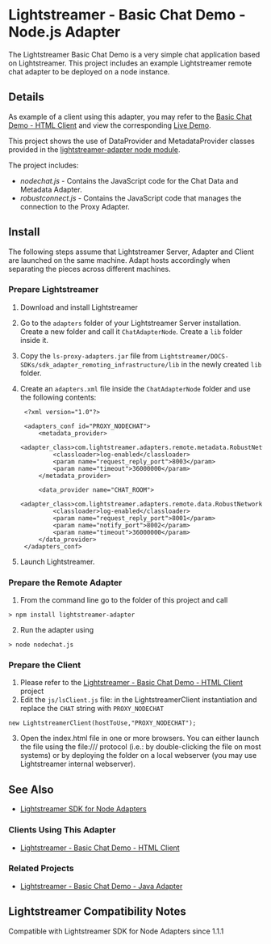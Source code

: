 # Lightstreamer - Basic Chat Demo - Node.js Adapter #
<!-- START DESCRIPTION lightstreamer-example-chat-adapter-node -->

The Lightstreamer Basic Chat Demo is a very simple chat application based on Lightstreamer.
This project includes an example Lightstreamer remote chat adapter to be deployed on a node instance.

## Details
As example of a client using this adapter, you may refer to the [Basic Chat Demo - HTML Client](https://github.com/Weswit/Lightstreamer-example-chat-client-javascript) and view the corresponding [Live Demo](http://demos.lightstreamer.com/ChatDemo/).

This project shows the use of DataProvider and MetadataProvider classes provided in the [lightstreamer-adapter node module](https://github.com/Weswit/Lightstreamer-lib-node-adapter).

The project includes:
* *nodechat.js* - Contains the JavaScript code for the Chat Data and Metadata Adapter.
* *robustconnect.js* - Contains the JavaScript code that manages the connection to the Proxy Adapter.

<!-- END DESCRIPTION lightstreamer-example-chat-adapter-node -->

## Install
The following steps assume that Lightstreamer Server, Adapter and Client are launched on the same machine. Adapt hosts accordingly when separating the pieces across different machines.

### Prepare Lightstreamer

1. Download and install Lightstreamer
2. Go to the `adapters` folder of your Lightstreamer Server installation. Create a new folder and call it `ChatAdapterNode`. Create a `lib` folder inside it.
3. Copy the `ls-proxy-adapters.jar` file from `Lightstreamer/DOCS-SDKs/sdk_adapter_remoting_infrastructure/lib` in the newly created `lib` folder.
4. Create an `adapters.xml` file inside the `ChatAdapterNode` folder and use the following contents:

        <?xml version="1.0"?>

        <adapters_conf id="PROXY_NODECHAT">
            <metadata_provider>
                <adapter_class>com.lightstreamer.adapters.remote.metadata.RobustNetworkedMetadataProvider</adapter_class>
                <classloader>log-enabled</classloader>
                <param name="request_reply_port">8003</param>
                <param name="timeout">36000000</param>
            </metadata_provider>
            
            <data_provider name="CHAT_ROOM">
                <adapter_class>com.lightstreamer.adapters.remote.data.RobustNetworkedDataProvider</adapter_class>
                <classloader>log-enabled</classloader>
                <param name="request_reply_port">8001</param>
                <param name="notify_port">8002</param>
                <param name="timeout">36000000</param>
            </data_provider>
        </adapters_conf>

5. Launch Lightstreamer.

### Prepare the Remote Adapter

1. From the command line go to the folder of this project and call
```shell
> npm install lightstreamer-adapter
```
2. Run the adapter using
```Shell
> node nodechat.js
```

### Prepare the Client

1. Please refer to the [Lightstreamer - Basic Chat Demo - HTML Client](https://github.com/Weswit/Lightstreamer-example-Chat-client-javascript) project
2. Edit the `js/lsClient.js` file: in the LightstreamerClient instantiation and replace the `CHAT` string with `PROXY_NODECHAT`
```
new LightstreamerClient(hostToUse,"PROXY_NODECHAT");
```
3. Open the index.html file in one or more browsers. You can either launch the file using the file:/// protocol (i.e.: by double-clicking the file on most systems) or by deploying the folder on a local webserver (you may use Lightstreamer internal webserver).

## See Also

*    [Lightstreamer SDK for Node Adapters](https://github.com/Weswit/Lightstreamer-lib-node-adapter "Lightstreamer SDK for Node Adapters")

### Clients Using This Adapter
<!-- START RELATED_ENTRIES -->

*    [Lightstreamer - Basic Chat Demo - HTML Client](https://github.com/Weswit/Lightstreamer-example-Chat-client-javascript)

<!-- END RELATED_ENTRIES -->

### Related Projects

*    [Lightstreamer - Basic Chat Demo - Java Adapter](https://github.com/Weswit/Lightstreamer-example-Chat-adapter-java)

## Lightstreamer Compatibility Notes
Compatible with Lightstreamer SDK for Node Adapters since 1.1.1

